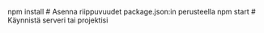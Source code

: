 npm install                 # Asenna riippuvuudet package.json:in perusteella
npm start                   # Käynnistä serveri tai projektisi